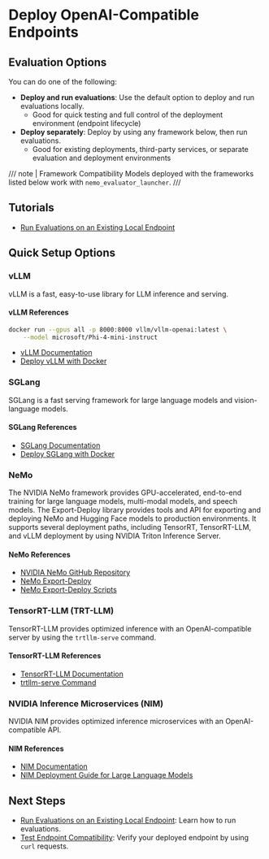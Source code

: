# Deploy OpenAI-Compatible Endpoints

<!-- cSpell:ignore SGLang sglang vLLM NeMo TensorRT trtllm NIM Triton API APIs -->
<!-- cspell:words SGLang sglang vLLM NeMo TensorRT trtllm NIM Triton -->

## Evaluation Options

You can do one of the following:

- **Deploy and run evaluations**: Use the default option to deploy and run evaluations locally.
  - Good for quick testing and full control of the deployment environment (endpoint lifecycle)
- **Deploy separately**: Deploy by using any framework below, then run evaluations.
  - Good for existing deployments, third-party services, or separate evaluation and deployment environments

/// note | Framework Compatibility
Models deployed with the frameworks listed below work with `nemo_evaluator_launcher`.
///

## Tutorials

- [Run Evaluations on an Existing Local Endpoint](../local-evaluation-of-existing-endpoint.md)

## Quick Setup Options

### vLLM

vLLM is a fast, easy-to-use library for LLM inference and serving.

#### vLLM References

```bash
docker run --gpus all -p 8000:8000 vllm/vllm-openai:latest \
    --model microsoft/Phi-4-mini-instruct
```

- [vLLM Documentation](https://docs.vllm.ai/en/latest/)
- [Deploy vLLM with Docker](https://docs.vllm.ai/en/stable/deployment/docker.html)

<!-- vale off -->
### SGLang

SGLang is a fast serving framework for large language models and vision-language models.

#### SGLang References

- [SGLang Documentation](https://docs.sglang.ai/)
- [Deploy SGLang with Docker](https://github.com/sgl-project/sglang/tree/main/benchmark/deepseek_v3#using-docker-recommended)
<!-- vale on -->

### NeMo

The NVIDIA NeMo framework provides GPU-accelerated, end-to-end training for large language models, multi-modal models, and speech models. The Export-Deploy library provides tools and API for exporting and deploying NeMo and Hugging Face models to production environments. It supports several deployment paths, including TensorRT, TensorRT-LLM, and vLLM deployment by using NVIDIA Triton Inference Server.

#### NeMo References

- [NVIDIA NeMo GitHub Repository](https://github.com/NVIDIA-NeMo)
- [NeMo Export-Deploy](https://github.com/NVIDIA-NeMo/Export-Deploy)
- [NeMo Export-Deploy Scripts](https://github.com/NVIDIA-NeMo/Export-Deploy/tree/main/scripts)

### TensorRT-LLM (TRT-LLM)

TensorRT-LLM provides optimized inference with an OpenAI-compatible server by using the `trtllm-serve` command.

#### TensorRT-LLM References

- [TensorRT-LLM Documentation](https://docs.nvidia.com/tensorrt-llm/index.html)
- [trtllm-serve Command](https://nvidia.github.io/TensorRT-LLM/commands/trtllm-serve.html)

### NVIDIA Inference Microservices (NIM)

NVIDIA NIM provides optimized inference microservices with an OpenAI-compatible API.

#### NIM References

- [NIM Documentation](https://docs.nvidia.com/nim/)
- [NIM Deployment Guide for Large Language Models](https://docs.nvidia.com/nim/large-language-models/latest/deployment-guide.html#)

## Next Steps

- [Run Evaluations on an Existing Local Endpoint](../local-evaluation-of-existing-endpoint.md): Learn how to run evaluations.
- [Test Endpoint Compatibility](testing-endpoint-oai-compatibility.md): Verify your deployed endpoint by using `curl` requests.
